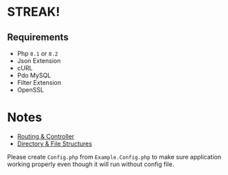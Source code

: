 # STREAK!


## Requirements

- Php `8.1` or `8.2`
- Json Extension
- cURL
- Pdo MySQL
- Filter Extension
- OpenSSL

# Notes

- [Routing & Controller](ROUTES.md)
- [Directory & File Structures](STRUCTURES.md)


Please create `Config.php` from `Example.Config.php` to make sure application working properly
even though it will run without config file.

